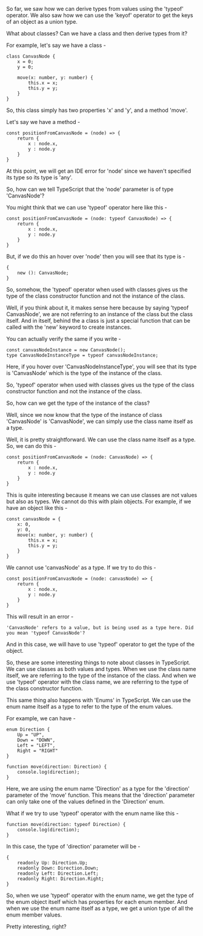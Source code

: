 So far, we saw how we can derive types from values using the 'typeof' operator. We also saw how we can use the 'keyof' operator to get the keys of an object as a union type.

What about classes? Can we have a class and then derive types from it?

For example, let's say we have a class -

    class CanvasNode {
        x = 0;
        y = 0;

        move(x: number, y: number) {
            this.x = x;
            this.y = y;
        }
    }

So, this class simply has two properties 'x' and 'y', and a method 'move'.

Let's say we have a method -

    const positionFromCanvasNode = (node) => {
        return {
            x : node.x,
            y : node.y
        }
    }

At this point, we will get an IDE error for 'node' since we haven't specified its type so its type is 'any'.

So, how can we tell TypeScript that the 'node' parameter is of type 'CanvasNode'?

You might think that we can use 'typeof' operator here like this -

    const positionFromCanvasNode = (node: typeof CanvasNode) => {
        return {
            x : node.x,
            y : node.y
        }
    }

But, if we do this an hover over 'node' then you will see that its type is -

    {
        new (): CanvasNode;
    }

So, somehow, the 'typeof' operator when used with classes gives us the type of the class constructor function and not the instance of the class.

Well, if you think about it, it makes sense here because by saying 'typeof CanvasNode', we are not referring to an instance of the class but the class itself. And in itself, behind the a class is just a special function that can be called with the 'new' keyword to create instances. 

You can actually verify the same if you write -

    const canvasNodeInstance = new CanvasNode();
    type CanvasNodeInstanceType = typeof canvasNodeInstance;

Here, if you hover over 'CanvasNodeInstanceType', you will see that its type is 'CanvasNode' which is the type of the instance of the class.

So, 'typeof' operator when used with classes gives us the type of the class constructor function and not the instance of the class.

So, how can we get the type of the instance of the class?

Well, since we now know that the type of the instance of class 'CanvasNode' is 'CanvasNode', we can simply use the class name itself as a type.

Well, it is pretty straightforward. We can use the class name itself as a type. So, we can do this -

    const positionFromCanvasNode = (node: CanvasNode) => {
        return {
            x : node.x,
            y : node.y
        }
    }

This is quite interesting because it means we can use classes are not values but also as types. We cannot do this with plain objects. For example, if we have an object like this -

    const canvasNode = {
        x: 0,
        y: 0,
        move(x: number, y: number) {
            this.x = x;
            this.y = y;
        }
    }

We cannot use 'canvasNode' as a type. If we try to do this -

    const positionFromCanvasNode = (node: canvasNode) => {
        return {
            x : node.x,
            y : node.y
        }
    }

This will result in an error -

    'CanvasNode' refers to a value, but is being used as a type here. Did you mean 'typeof CanvasNode'?

And in this case, we will have to use 'typeof' operator to get the type of the object.

So, these are some interesting things to note about classes in TypeScript. We can use classes as both values and types. When we use the class name itself, we are referring to the type of the instance of the class. And when we use 'typeof' operator with the class name, we are referring to the type of the class constructor function.

This same thing also happens with 'Enums' in TypeScript. We can use the enum name itself as a type to refer to the type of the enum values.

For example, we can have - 

    enum Direction {
        Up = "UP",
        Down = "DOWN",
        Left = "LEFT",
        Right = "RIGHT"
    }

    function move(direction: Direction) {
        console.log(direction);
    }

Here, we are using the enum name 'Direction' as a type for the 'direction' parameter of the 'move' function. This means that the 'direction' parameter can only take one of the values defined in the 'Direction' enum.

What if we try to use 'typeof' operator with the enum name like this -

    function move(direction: typeof Direction) {
        console.log(direction);
    }

In this case, the type of 'direction' parameter will be -

    {
        readonly Up: Direction.Up;
        readonly Down: Direction.Down;
        readonly Left: Direction.Left;
        readonly Right: Direction.Right;
    }

So, when we use 'typeof' operator with the enum name, we get the type of the enum object itself which has properties for each enum member. And when we use the enum name itself as a type, we get a union type of all the enum member values.

Pretty interesting, right?